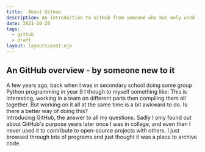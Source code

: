 ```yaml
---
title:  About Github
description: An introduction to GitHub from someone who has only used it for a month
date: 2021-10-20
tags:
  - github
  - draft
layout: layouts/post.njk
---
```

 <!--- __excludehullblogs__ --->

## An GitHub overview - by someone new to it

A few years ago, back when I was in secondary school doing some group Python programming in year 9 I though to myself something like: This is interesting, working in a team on different parts then compiling them all together. But working on it all at the same time is a bit awkward to do. Is there a better way of doing this?  
Introducing GitHub, the answer to all my questions. Sadly I only found out about GitHub's purpose years later once I was in college, and even then I never used it to contribute to open-source projects with others. I just browsed through lots of programs and just thought it was a place to archive code. 
